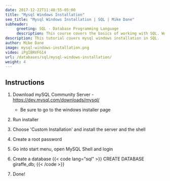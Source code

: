 ```yaml
---
date: 2017-12-22T11:48:55-05:00
title: "Mysql Windows Installation"
seo_title: "Mysql Windows Installation | SQL | Mike Dane"
subheader:
     greeting: SQL - Database Programming Language
     description: This course covers the basics of working with SQL. Work your way through the videos and we'll teach you everything you need to know to interact with database management systems and create powerful relational databases!
description: This tutorial covers mysql windows installation in SQL.
author: Mike Dane
image: mysql-windows-installation.png
video: iPgIBRVFG14
url: /databases/sql/mysql-windows-installation/
weight: 4
---
```

## Instructions
1. Download mySQL Community Server - https://dev.mysql.com/downloads/mysql/
     - Be sure to go to the windows installer page
2. Run installer
3. Choose 'Custom Installation' and install the server and the shell
4. Create a root password
5. Go into start menu, open MySQL Shell and login
6. Create a database
{{< code lang="sql" >}}
CREATE DATABASE giraffe_db;
{{< /code >}}

7. Done!

